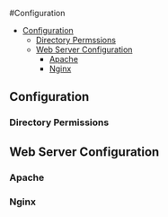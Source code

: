 #Configuration

- [Configuration](#configuration)
  - [Directory Permssions](#directory-permissions)
  - [Web Server Configuration](#web-server-configuration)
      - [Apache](#apache)
      - [Nginx](#nginx)


<a name="configurations"></a>
## Configuration

<a name="directory-permissions"></a>
### Directory Permissions

<a name="web-server-configuration"></a>
## Web Server Configuration

### Apache

### Nginx